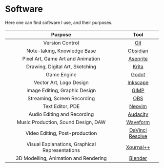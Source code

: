 # Software

Here one can find software I use, and their purposes.

| Purpose | Tool |
| :-----: | :--: |
| Version Control | [Git](https://git-scm.com) |
| Note-taking, Knowledge Base | [Obsidian](https://obsidian.md) |
| Pixel Art, Game Art and Animation | [Aseprite](https://www.aseprite.org) |
| Drawing, Digital Art, Sketching | [Krita](https://krita.org/en/) |
| Game Engine | [Godot](https://godotengine.org) |
| Vector Art, Logo Design | [Inkscape](https://inkscape.org) |
| Image Editing, Graphic Design | [GIMP](https://www.gimp.org) |
| Streaming, Screen Recording | [OBS](https://obsproject.com) |
| Text Editor, PDE | [Neovim](https://neovim.io) |
| Audio Editing and Recording | [Audacity](https://www.audacityteam.org) |
| Music Production, Sound Design, DAW | [Waveform](https://www.tracktion.com/products/waveform-free) |
| Video Editing, Post-production | [DaVinci Resolve](https://www.blackmagicdesign.com/products/davinciresolve) |
| Visual Explanations, Graphical Representations | [Xournal++](https://xournalpp.github.io) |
| 3D Modelling, Animation and Rendering | [Blender](https://www.blender.org) |
